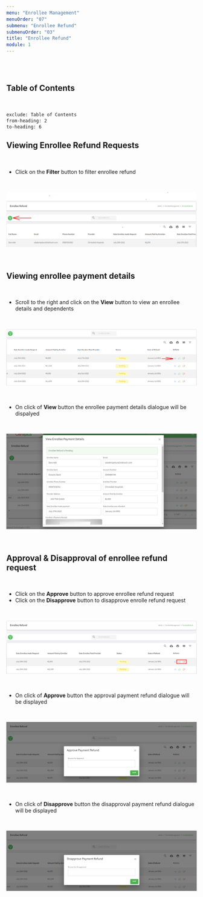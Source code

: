 ```yaml
---
menu: "Enrollee Management"
menuOrder: "07"
submenu: "Enrollee Refund"
submenuOrder: "03"
title: "Enrollee Refund"
module: 1
---
```




<br />
<br />


## Table of Contents

<br />

```toc
exclude: Table of Contents
from-heading: 2
to-heading: 6
```

## Viewing Enrollee Refund Requests
<br />

- Click on the **Filter** button to filter enrollee refund


<br />

![Careplus Enrolle Refund Request](/images/FilterEnrolleeRefund.png "Enrolle Refund Request")

<br />

## Viewing enrollee payment details

<br />

- Scroll to the right and click on the **View** button to view an enrollee details and dependents

<br />

![Careplus Enrolle Payment Details](/images/CareplusViewEnrolleePaymentDetails.png "Enrolle Payment Details")

<br />

- On click of **View** button the enrollee payment details dialogue will be dispalyed

<br />

![Careplus Enrolle Payment Details popup](/images/CareplusViewEnrolleePaymentDetailspopup.png "Enrolle Payment Details")

<br />

## Approval & Disapproval of enrollee refund request 

<br />

- Click on the **Approve** button to approve enrollee refund request
- Click on the **Disapprove** button to disapprove enrolle refund request

<br />

![Careplus approval disapproval](/images/CareplusApprovalDisapprovalEnrolleRefund.png "Enrolle refund")

<br />

- On click of **Approve** button the approval payment refund dialogue will be displayed

<br />

![Careplus approval](/images/CareplusApprovalEnrolleRefund.png "Enrolle refund")

<br />

- On click of **Disapprove** button the disapproval payment refund dialogue will be displayed

<br />

![Careplus disapproval](/images/CareplusDisapprovalEnrolleRefund.png "Enrolle refund")

<br />

